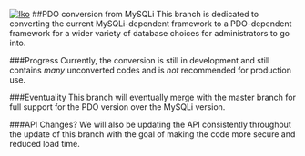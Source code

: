 [![Iko](https://raw.githubusercontent.com/IkoBulletin/Iko/master/public/img/tangobb_logo.png "Iko")](http://iko.im "TangoBB")
##PDO conversion from MySQLi
This branch is dedicated to converting the current MySQLi-dependent framework to a PDO-dependent framework for a wider variety of database choices for administrators to go into.

###Progress
Currently, the conversion is still in development and still contains *many* unconverted codes and is *not* recommended for production use.

###Eventuality
This branch will eventually merge with the master branch for full support for the PDO version over the MySQLi version.

###API Changes?
We will also be updating the API consistently throughout the update of this branch with the goal of making the code more secure and reduced load time.

